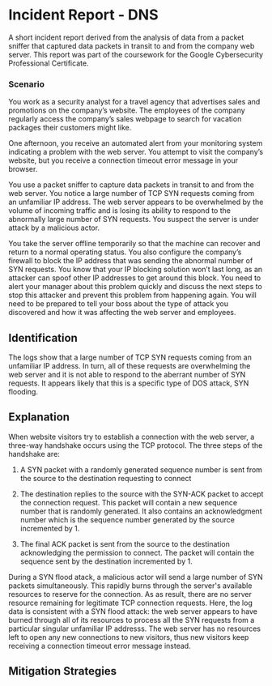 # Incident Report - DNS

A short incident report derived from the analysis of data from a packet sniffer that captured data packets in transit to and from the company web server. This report was part of the coursework for the Google Cybersecurity Professional Certificate.

### Scenario

You work as a security analyst for a travel agency that advertises sales and promotions on the company’s website. The employees of the company regularly access the company’s sales webpage to search for vacation packages their customers might like. 

One afternoon, you receive an automated alert from your monitoring system indicating a problem with the web server. You attempt to visit the company’s website, but you receive a connection timeout error message in your browser.

You use a packet sniffer to capture data packets in transit to and from the web server. You notice a large number of TCP SYN requests coming from an unfamiliar IP address. The web server appears to be overwhelmed by the volume of incoming traffic and is losing its ability to respond to the abnormally large number of SYN requests. You suspect the server is under attack by a malicious actor. 

You take the server offline temporarily so that the machine can recover and return to a normal operating status. You also configure the company’s firewall to block the IP address that was sending the abnormal number of SYN requests. You know that your IP blocking solution won’t last long, as an attacker can spoof other IP addresses to get around this block. You need to alert your manager about this problem quickly and discuss the next steps to stop this attacker and prevent this problem from happening again. You will need to be prepared to tell your boss about the type of attack you discovered and how it was affecting the web server and employees.

## Identification
The logs show that a large number of TCP SYN requests coming from an unfamiliar IP address. In turn, all of these requests are overwhelming the web server and it is not able to respond to the aberrant number of SYN requests. It appears likely that this is a specific type of DOS attack, SYN flooding.

## Explanation

When website visitors try to establish a connection with the web server, a three-way handshake occurs using the TCP protocol. The three steps of the handshake are:
1. A SYN packet with a randomly generated sequence number is sent from the source to the destination requesting to connect 

2.  The destination replies to the source with the SYN-ACK packet to accept the connection request. This packet will contain a new sequence number that is randomly generated. It also contains an acknowledgment number which is the sequence number generated by the source incremented by 1.

3. The final ACK packet is sent from the source to the destination acknowledging the permission to connect. The packet will contain the sequence sent by the destination incremented by 1.

During a SYN flood atack, a malicious actor will send a large number of SYN packets simultaneously. This rapidly burns through the server's available resources  to reserve for the connection. As as result, there are no server resource remaining for legitimate TCP connection requests. Here, the log data is consistent with a SYN flood attack: the web server appears to have burned through all of its resources to process all the SYN requests from a particular singular unfamiliar IP addresss. The web server has no resources left to open any new connections to new visitors, thus new visitors keep receiving a connection timeout error message instead.

## Mitigation Strategies
